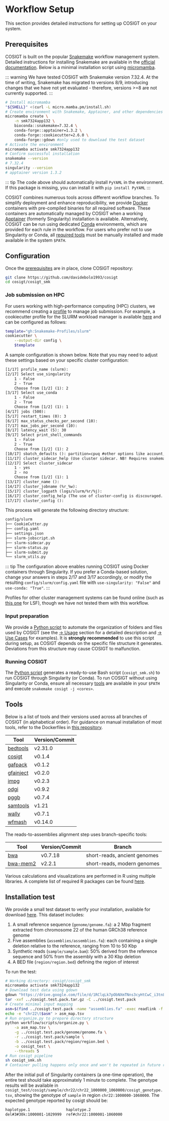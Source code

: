 # Workflow Setup

This section provides detailed instructions for setting up COSIGT on your system.

## Prerequisites

COSIGT is built on the popular [Snakemake](https://snakemake.github.io) workflow management system. Detailed instructions for installing Snakemake are available in the [official documentation](https://snakemake.readthedocs.io/en/stable/getting_started/installation.html). Below is a minimal installation script using [micromamba](https://mamba.readthedocs.io/en/latest/user_guide/micromamba.html).

::: warning
We have tested COSIGT with Snakemake version 7.32.4. At the time of writing, Snakemake has migrated to versions 8/9, introducing changes that we have not yet evaluated - therefore, versions >=8 are not currently supported.
:::

```bash
# Install micromamba
"${SHELL}" <(curl -L micro.mamba.pm/install.sh)
# Create environment with Snakemake, Apptainer, and other dependencies
micromamba create \
    -n smk7324app132 \
    bioconda::snakemake=7.32.4 \
    conda-forge::apptainer=1.3.2 \
    conda-forge::cookiecutter=2.6.0 \
    conda-forge::gdown #only used to download the test dataset
# Activate the environment
micromamba activate smk7324app132
# Confirm successful installation
snakemake --version
# 7.32.4
singularity --version
# apptainer version 1.3.2
```

::: tip
The code above should automatically install `PyYAML` in the environment. If this package is missing, you can install it with `pip install PyYAML`
:::

COSIGT combines numerous tools across different workflow branches. To simplify deployment and enhance reproducibility, we provide [Docker](https://www.docker.com/) containers with pre-compiled binaries for all required software. These containers are automatically managed by COSIGT when a working [Apptainer](https://apptainer.org/) (formerly Singularity) installation is available. Alternatively, COSIGT can be run using dedicated [Conda](https://docs.conda.io/projects/conda/en/latest/user-guide/getting-started.html) environments, which are provided for each rule in the workflow. For users who prefer not to use Singularity or Conda, all [required tools](#tools) must be manually installed and made available in the system `$PATH`.

## Configuration

Once the [prerequisites](#prerequisites) are in place, clone COSIGT repository:

```bash
git clone https://github.com/davidebolo1993/cosigt
cd cosigt/cosigt_smk
```

### Job submission on HPC

For users working with high-performance computing (HPC) clusters, we recommend creating a [profile](https://snakemake.readthedocs.io/en/stable/executing/cli.html#profiles) to manage job submission. For example, a cookiecutter profile for the SLURM workload manager is available [here](https://github.com/Snakemake-Profiles/slurm) and can be configured as follows:

```bash
template="gh:Snakemake-Profiles/slurm"
cookiecutter \
    --output-dir config \
    $template
```

A sample configuration is shown below. Note that you may need to adjust these settings based on your specific cluster configuration:

```txt
[1/17] profile_name (slurm):
[2/17] Select use_singularity
    1 - False
    2 - True
    Choose from [1/2] (1): 2
[3/17] Select use_conda
    1 - False
    2 - True
    Choose from [1/2] (1): 1
[4/17] jobs (500):
[5/17] restart_times (0): 3
[6/17] max_status_checks_per_second (10):
[7/17] max_jobs_per_second (10):
[8/17] latency_wait (5): 30
[9/17] Select print_shell_commands
    1 - False
    2 - True
    Choose from [1/2] (1): 2
[10/17] sbatch_defaults (): partition=cpuq #other options like account, qos, etc. can be added here
[11/17] cluster_sidecar_help (Use cluster sidecar. NB! Requires snakemake >= 7.0! Enter to continue...):
[12/17] Select cluster_sidecar
    1 - yes
    2 - no
    Choose from [1/2] (1): 1
[13/17] cluster_name ():
[14/17] cluster_jobname (%r_%w):
[15/17] cluster_logpath (logs/slurm/%r/%j):
[16/17] cluster_config_help (The use of cluster-config is discouraged. Rather, set snakemake CLI options in the profile configuration file (see snakemake documentation on best practices). Enter to continue...):
[17/17] cluster_config ():
```

This process will generate the following directory structure:

```txt
config/slurm
├── CookieCutter.py
├── config.yaml
├── settings.json
├── slurm-jobscript.sh
├── slurm-sidecar.py
├── slurm-status.py
├── slurm-submit.py
└── slurm_utils.py
```

::: tip
The configuration above enables running COSIGT using Docker containers through Singularity. If you prefer a Conda-based solution, change your answers in steps 2/17 and 3/17 accordingly, or modify the resulting `config/slurm/config.yaml` file with `use-singularity: "False"` and `use-conda: "True"`.
:::

Profiles for other cluster management systems can be found online (such as [this one](https://github.com/Christian-Heyer/snakemake-lsf) for LSF), though we have not tested them with this workflow.

### Input preparation

We provide a [Python script](https://github.com/davidebolo1993/cosigt/blob/master/cosigt_smk/workflow/scripts/organize.py) to automate the organization of folders and files used by COSIGT (see the [→ Usage](/usage/usage.html) section for a detailed description and [→ Use Cases](/usecases/usecases.html) for examples). It is **strongly recommended** to use this script during setup, as COSIGT depends on the specific file structure it generates. Deviations from this structure may cause COSIGT to malfunction.

### Running COSIGT

The [Python script](#input-preparation) generates a ready-to-use Bash script (`cosigt_smk.sh`) to run COSIGT through Singularity (or Conda). To run COSIGT without using Singularity or Conda, ensure all necessary [tools](#tools) are available in your `$PATH` and execute `snakemake cosigt -j <cores>`.

## Tools

Below is a list of tools and their versions used across all branches of COSIGT (in alphabetical order). For guidance on manual installation of most tools, refer to the Dockerfiles in [this repository](https://github.com/davidebolo1993/cosigt_containers/tree/main).


| Tool            | Version/Commit          |
| --------------- | ---------------- |
| [bedtools](https://github.com/arq5x/bedtools2)  | v2.31.0 |
| [cosigt](https://github.com/davidebolo1993/cosigt)  | v0.1.4 |
| [gafpack](https://github.com/pangenome/gafpack)  |  v0.1.2 |
| [gfainject](https://github.com/AndreaGuarracino/gfainject)  |  v0.2.0 |
| [impg](https://github.com/pangenome/impg)  |  v0.2.3 |
| [odgi](https://github.com/pangenome/odgi)  | v0.9.2 |
| [pggb](https://github.com/pangenome/pggb)  | v0.7.4 |
| [samtools](https://github.com/samtools/samtools)  | v1.21 |
| [wally](https://github.com/tobiasrausch/wally)  | v0.7.1 |
| [wfmash](https://github.com/waveygang/wfmash)  | v0.14.0 |

The reads-to-assemblies alignment step uses branch-specific tools:

| Tool            | Version/Commit         | Branch          |
| --------------- | ---------------- |---------------- |
| [bwa](https://github.com/lh3/bwa)  | v0.7.18 | short-reads, ancient genomes |
| [bwa-mem2](https://github.com/bwa-mem2/bwa-mem2)  | v2.2.1 | short-reads, modern genomes  |

Various calculations and visualizations are performed in R using multiple libraries. A complete list of required R packages can be found [here](https://github.com/davidebolo1993/cosigt_containers/blob/877bd1ecac86de8c1f079d08884c434c823786c7/renv/4.3.3/Dockerfile#L21-L50).

## Installation test

We provide a small test dataset to verify your installation, available for download [here](https://drive.google.com/file/d/1RClqLk7pObNXmTNns3cyHtCwC_i3tnLP/view?usp=sharing). This dataset includes:

1. A small reference sequence (`genome/genome.fa`): a 2 Mbp fragment extracted from chromosome 22 of the human GRCh38 reference genome
2. Five assemblies (`assemblies/assemblies.fa`): each containing a single deletion relative to the reference, ranging from 10 to 50 Kbp
3. Synthetic reads (`sample/sample.bam`): 50% derived from the reference sequence and 50% from the assembly with a 30 Kbp deletion
4. A BED file (`region/region.bed`) defining the region of interest

To run the test:

```bash
# Working directory: cosigt/cosigt_smk
micromamba activate smk7324app132
# Download test data using gdown
gdown "https://drive.google.com/file/d/1RClqLk7pObNXmTNns3cyHtCwC_i3tnLP/view?usp=sharing" -O ../cosigt.test.pack.tar.gz
tar -xvf ../cosigt.test.pack.tar.gz -C ../cosigt.test.pack
# Create minimal input mapping
asm=$(find ../cosigt.test.pack -name "assemblies.fa" -exec readlink -f {} \;)
echo -e "chr22\t$asm" > asm_map.tsv
# Run organize.py to prepare directory structure
python workflow/scripts/organize.py \
    -a asm_map.tsv \
    -g ../cosigt.test.pack/genome/genome.fa \
    -r ../cosigt.test.pack/sample \
    -b ../cosigt.test.pack/region/region.bed \
    -o cosigt_test \
    --threads 5
# Run cosigt pipeline
sh cosigt_smk.sh
# Container pulling happens only once and won't be repeated in future runs
```

After the initial pull of Singularity containers (a one-time operation), the entire test should take approximately 1 minute to complete. The genotype results will be available in `cosigt_test/cosigt/sample/chr22/chr22_1000000_1060000/cosigt_genotype.tsv`, showing the genotype of `sample` in region `chr22:1000000-1060000`. The expected genotype reported by cosigt should be:

```txt
haplotype.1                haplotype.2
del#3#30k:1000001-1029999  ref#chr22:1000001-1060000
```